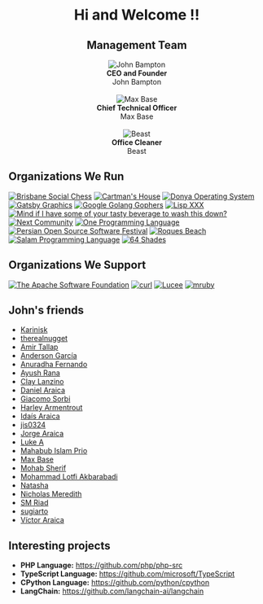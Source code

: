 <div align="center">
  <h1>Hi and Welcome !!</h1>
  <h2>Management Team</h2>

  <a href="https://github.com/jbampton" style="text-decoration: none;">
    <div>
      <img src="https://avatars.githubusercontent.com/u/418747?s=200&v=4" alt="John Bampton"><br>
      <strong>CEO and Founder</strong><br>
      John Bampton
    </div>
  </a>

  <br>

  <a href="https://github.com/BaseMax" style="text-decoration: none;">
    <div>
      <img src="https://avatars.githubusercontent.com/u/2658040?s=200&v=4" alt="Max Base"><br>
      <strong>Chief Technical Officer</strong><br>
      Max Base
    </div>
  </a>

  <br>

  <a href="https://github.com/johnbampton" style="text-decoration: none;">
    <div>
      <img src="https://avatars.githubusercontent.com/u/20361754?s=200&v=4" alt="Beast"><br>
      <strong>Office Cleaner</strong><br>
      Beast
    </div>
  </a>
</div>

## Organizations We Run

[![Brisbane Social Chess](https://avatars.githubusercontent.com/u/61562340?s=200&v=4 "Brisbane Social Chess")](https://github.com/brisbanesocialchess)
[![Cartman's House](https://avatars.githubusercontent.com/u/86169385?s=200&v=4 "Cartman's House")](https://github.com/cartmanshouse)
[![Donya Operating System](https://avatars.githubusercontent.com/u/69087549?s=200&v=4 "Donya Operating System")](https://github.com/DonyaOS)
[![Gatsby Graphics](https://avatars.githubusercontent.com/u/60055701?s=200&v=4 "Gatsby Graphics")](https://github.com/gatsbyg)
[![Google Golang Gophers](https://avatars.githubusercontent.com/u/79288230?s=200&v=4 "Google Golang Gophers")](https://github.com/golang-gophers)
[![Lisp XXX](https://avatars.githubusercontent.com/u/79162875?s=200&v=4 "Lisp XXX")](https://github.com/lispXXX)
[![Mind if I have some of your tasty beverage to wash this down?](https://avatars.githubusercontent.com/u/59591167?s=200&v=4 "Mind if I have some of your tasty beverage to wash this down?")](https://github.com/slurpcode)
[![Next Community](https://avatars.githubusercontent.com/u/86129340?s=200&v=4 "Next Community")](https://github.com/NextCommunity)
[![One Programming Language](https://avatars.githubusercontent.com/u/40718659?s=200&v=4 "One Programming Language")](https://github.com/one-language)
[![Persian Open Source Software Festival](https://avatars.githubusercontent.com/u/73318950?s=200&v=4 "Persian Open Source Software Festival")](https://github.com/POSSF)
[![Roques Beach](https://avatars.githubusercontent.com/u/75231084?s=200&v=4 "Roques Beach")](https://github.com/RoquesBeach)
[![Salam Programming Language](https://avatars.githubusercontent.com/u/161657044?s=200&v=4 "Salam Programming Language")](https://github.com/SalamLang)
[![64 Shades](https://avatars.githubusercontent.com/u/85593293?s=200&v=4 "64 Shades")](https://github.com/64-shades)

## Organizations We Support

[![The Apache Software Foundation](https://avatars.githubusercontent.com/u/47359?s=200&v=4 "The Apache Software Foundation")](https://github.com/apache/)
[![curl](https://avatars.githubusercontent.com/u/16928085?s=200&v=4 "curl")](https://github.com/curl)
[![Lucee](https://avatars.githubusercontent.com/u/10973141?s=200&v=4 "Lucee")](https://github.com/lucee)
[![mruby](https://avatars.githubusercontent.com/u/1796512?s=200&v=4 "mruby")](https://github.com/mruby)

## John's friends

<!-- https://github.com/BaseMax/github-name-friends -->

- [Karinisk](https://github.com/Karinisk)
- [therealnugget](https://github.com/therealnugget)
- [Amir Tallap](https://github.com/AmirTallap)
- [Anderson García](https://github.com/Anderson-Garcia)
- [Anuradha Fernando](https://github.com/anufdo)
- [Ayush Rana](https://github.com/ayushrana182)
- [Clay Lanzino](https://github.com/ClayLanzino)
- [Daniel Araica](https://github.com/DanielAraica)
- [Giacomo Sorbi](https://github.com/GiacomoSorbi)
- [Harley Armentrout](https://github.com/grfxwzdesigner)
- [Idaís Araica](https://github.com/Idaaraica)
- [jis0324](https://github.com/jis0324)
- [Jorge Araica](https://github.com/summerhill5)
- [Luke A](https://github.com/wallacelukea)
- [Mahabub Islam Prio](https://github.com/prio101)
- [Max Base](https://github.com/BaseMax)
- [Mohab Sherif](https://github.com/mohabsherif)
- [Mohammad Lotfi Akbarabadi](https://github.com/MohammadLotfiA)
- [Natasha](https://github.com/natasha2016github)
- [Nicholas Meredith](https://github.com/udha)
- [SM Riad](https://github.com/smriad)
- [sugiarto](https://github.com/ugifractal)
- [Víctor Araica](https://github.com/VictorAraica)

## Interesting projects

- **PHP Language:** https://github.com/php/php-src
- **TypeScript Language:** https://github.com/microsoft/TypeScript
- **CPython Language:** https://github.com/python/cpython
- **LangChain:** https://github.com/langchain-ai/langchain
